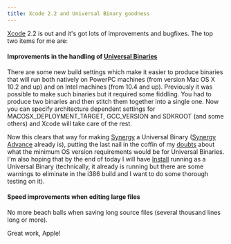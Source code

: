 ```yaml
---
title: Xcode 2.2 and Universal Binary goodness
---
```


[Xcode](http://www.apple.com/macosx/features/xcode/) 2.2 is out and it's got lots of improvements and bugfixes. The top two items for me are:

#### Improvements in the handling of [Universal Binaries](http://developer.apple.com/transition/)

There are some new build settings which make it easier to produce binaries that will run both natively on PowerPC machines (from version Mac OS X 10.2 and up) and on Intel machines (from 10.4 and up). Previously it was possible to make such binaries but it required some fiddling. You had to produce two binaries and then stitch them together into a single one. Now you can specify architecture dependent settings for MACOSX\_DEPLOYMENT\_TARGET, GCC\_VERSION and SDKROOT (and some others) and Xcode will take care of the rest.

Now this clears that way for making [Synergy](http://www.wincent.com/a/products/synergy-classic/) a Universal Binary ([Synergy Advance](http://www.wincent.com/a/products/synergy-advance/) already is), putting the last nail in the coffin of my [doubts](http://www.wincent.com/a/news/archives/2005/06/position_statem.php) about what the minimum OS version requirements would be for Universal Binaries. I'm also hoping that by the end of today I will have [Install](http://www.wincent.com/a/products/install/) running as a Universal Binary (technically, it already is running but there are some warnings to eliminate in the i386 build and I want to do some thorough testing on it).

#### Speed improvements when editing large files

No more beach balls when saving long source files (several thousand lines long or more).

Great work, Apple!
